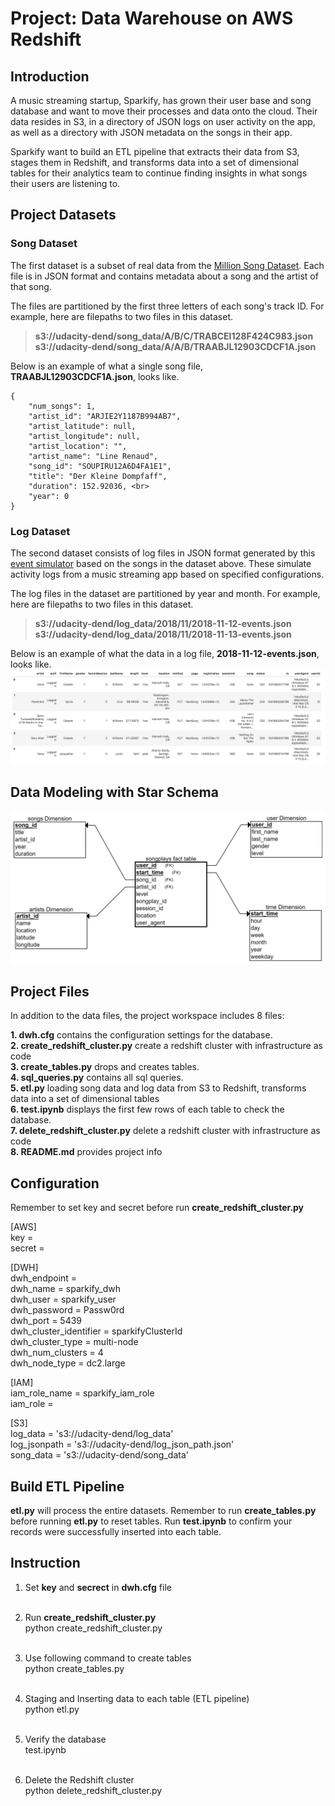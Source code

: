 # Project: Data Warehouse on AWS Redshift

## Introduction

<p>A music streaming startup, Sparkify, has grown their user base and song database and want to move their processes and data onto the cloud. Their data resides in S3, in a directory of JSON logs on user activity on the app, as well as a directory with JSON metadata on the songs in their app.</p>

<p>Sparkify want to build an ETL pipeline that extracts their data from S3, stages them in Redshift, and transforms data into a set of dimensional tables for their analytics team to continue finding insights in what songs their users are listening to. </p>

## Project Datasets

### Song Dataset

The first dataset is a subset of real data from the [Million Song Dataset](http://millionsongdataset.com/).
Each file is in JSON format and contains metadata about a song and the artist of that song. 

The files are partitioned by the first three letters of each song's track ID. For example, here are filepaths to two files in this dataset.

>**s3://udacity-dend/song_data/A/B/C/TRABCEI128F424C983.json**<br>
>**s3://udacity-dend/song_data/A/A/B/TRAABJL12903CDCF1A.json**

Below is an example of what a single song file, **TRAABJL12903CDCF1A.json**, looks like.<br>
```
{
    "num_songs": 1, 
    "artist_id": "ARJIE2Y1187B994AB7", 
    "artist_latitude": null, 
    "artist_longitude": null, 
    "artist_location": "", 
    "artist_name": "Line Renaud", 
    "song_id": "SOUPIRU12A6D4FA1E1", 
    "title": "Der Kleine Dompfaff", 
    "duration": 152.92036, <br>
    "year": 0    
}
```
### Log Dataset

The second dataset consists of log files in JSON format generated by this [event simulator](https://github.com/Interana/eventsim) based on the songs in the dataset above. These simulate activity logs from a music streaming app based on specified configurations.

The log files in the dataset are partitioned by year and month. For example, here are filepaths to two files in this dataset.

>**s3://udacity-dend/log_data/2018/11/2018-11-12-events.json**<br>
>**s3://udacity-dend/log_data/2018/11/2018-11-13-events.json**

Below is an example of what the data in a log file, **2018-11-12-events.json**, looks like.
![Log data example!](./log-data.png "Log data example")

## Data Modeling with Star Schema

![Star Schema for Song Play Analysis!](./song_play_analysis_with_star_schema.png "Star Schema for Song Play Analysis")


## Project Files

In addition to the data files, the project workspace includes 8 files:

**1. dwh.cfg**                    contains the configuration settings for the database.<br>
**2. create_redshift_cluster.py** create a redshift cluster with infrastructure as code<br>
**3. create_tables.py**           drops and creates tables.  <br>
**4. sql_queries.py**             contains all sql queries.<br>
**5. etl.py**  loading song data and log data from S3 to Redshift, transforms data into a set of dimensional tables <br>
**6. test.ipynb**                 displays the first few rows of each table to check the database. <br>
**7. delete_redshift_cluster.py** delete a redshift cluster with infrastructure as code<br>
**8. README.md**                  provides project info<br>

## Configuration

Remember to set key and secret before run **create_redshift_cluster.py**<br>

[AWS]<br>
key = <br>
secret = <br>

[DWH]<br>
dwh_endpoint = <br>
dwh_name = sparkify_dwh<br>
dwh_user = sparkify_user<br>
dwh_password = Passw0rd<br>
dwh_port = 5439<br>
dwh_cluster_identifier = sparkifyClusterId<br>
dwh_cluster_type = multi-node<br>
dwh_num_clusters = 4<br>
dwh_node_type = dc2.large<br>

[IAM]<br>
iam_role_name = sparkify_iam_role<br>
iam_role = <br>

[S3]<br>
log_data = 's3://udacity-dend/log_data'<br>
log_jsonpath = 's3://udacity-dend/log_json_path.json'<br>
song_data = 's3://udacity-dend/song_data'<br>


## Build ETL Pipeline

**etl.py** will process the entire datasets.
Remember to run **create_tables.py** before running **etl.py** to reset tables. 
Run **test.ipynb** to confirm your records were successfully inserted into each table.

## Instruction

1. Set **key** and **secrect** in **dwh.cfg** file <br><br>

2. Run **create_redshift_cluster.py**<br>
    python create_redshift_cluster.py <br> <br>
    
3. Use following command to create tables <br>
    python create_tables.py <br> <br>
   
4. Staging and Inserting data to each table (ETL pipeline) <br>
    python etl.py <br> <br>
    
5. Verify the database <br>
    test.ipynb <br> <br>
    
6. Delete the Redshift cluster <br> 
    python delete_redshift_cluster.py <br> 
    

    



